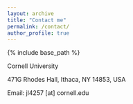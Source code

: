```yaml
---
layout: archive
title: "Contact me"
permalink: /contact/
author_profile: true
---
```


{% include base_path %}

Cornell University

471G Rhodes Hall, Ithaca, NY 14853, USA

Email: jl4257 \[at\] cornell.edu